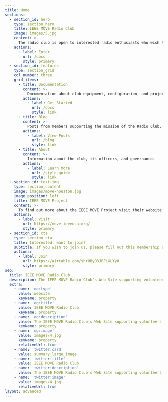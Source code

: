 ```yaml
---
title: Home
sections:
  - section_id: hero
    type: section_hero
    title: IEEE MOVE Radio Club
    image: images/5.jpg
    content: >-
      The radio club is open to interested radio enthusiasts who wish to develop radio skills and practices to support the IEEE MOVE Deployments.
    actions:
      - label: Enter
        url: /docs
        style: primary
  - section_id: features
    type: section_grid
    col_number: three
    grid_items:
      - title: Documentation
        content: >-
          Documentation about club equipment, configuration, and projects including DMR.
        actions:
          - label: Get Started
            url: /docs
            style: link
      - title: Blog
        content: >-
          Posts from members supporting the mission of the Radio Club.
        actions:
          - label: View Posts
            url: /blog
            style: link
      - title: About
        content: >-
          Information about the club, its officers, and governance.
        actions:
          - label: Learn More
            url: /style-guide
            style: link
  - section_id: text-img
    type: section_content
    image: images/move-houston.jpg
    image_position: left
    title: IEEE MOVE Project
    content: >-
      To find out more about the IEEE MOVE Project visit their website.
    actions:
      - label: Visit
        url: https://move.ieeeusa.org/
        style: primary
  - section_id: cta
    type: section_cta
    title: Interested, want to join?
    subtitle: If you wish to join us, please fill out this membership application.
    actions:
      - label: Join
        url: https://airtable.com/shrHByD3JBFiXLYy0
        style: primary
seo:
  title: IEEE MOVE Radio Club
  description: The IEEE MOVE Radio Club's Web Site supporting volunteers worldwide
  extra:
    - name: 'og:type'
      value: website
      keyName: property
    - name: 'og:title'
      value: IEEE MOVE Radio Club
      keyName: property
    - name: 'og:description'
      value: The IEEE MOVE Radio Club's Web Site supporting volunteers worldwide
      keyName: property
    - name: 'og:image'
      value: images/4.jpg
      keyName: property
      relativeUrl: true
    - name: 'twitter:card'
      value: summary_large_image
    - name: 'twitter:title'
      value: IEEE MOVE Radio Club
    - name: 'twitter:description'
      value: The IEEE MOVE Radio Club's Web Site supporting volunteers worldwide
    - name: 'twitter:image'
      value: images/4.jpg
      relativeUrl: true
layout: advanced
---
```

